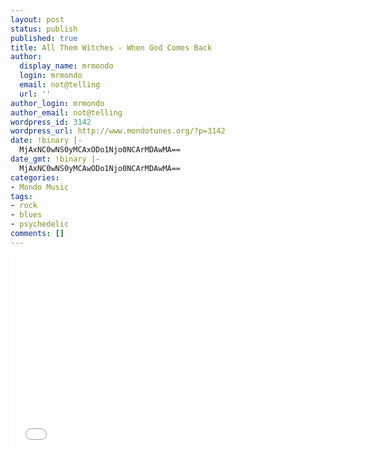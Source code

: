 ```yaml
---
layout: post
status: publish
published: true
title: All Them Witches - When God Comes Back
author:
  display_name: mrmondo
  login: mrmondo
  email: not@telling
  url: ''
author_login: mrmondo
author_email: not@telling
wordpress_id: 3142
wordpress_url: http://www.mondotunes.org/?p=3142
date: !binary |-
  MjAxNC0wNS0yMCAxODo1Njo0NCArMDAwMA==
date_gmt: !binary |-
  MjAxNC0wNS0yMCAwODo1Njo0NCArMDAwMA==
categories:
- Mondo Music
tags:
- rock
- blues
- psychedelic
comments: []
---
```

<iframe width="560" height="315" src="//www.youtube.com/embed/T3nuB53IHoo" frameborder="0"> </iframe>
